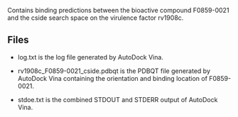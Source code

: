 Contains binding predictions between the bioactive compound F0859-0021 and the cside search space on the virulence factor rv1908c.

## Files

- log.txt is the log file generated by AutoDock Vina.

- rv1908c_F0859-0021_cside.pdbqt is the PDBQT file generated by AutoDock Vina containing the orientation and binding location of F0859-0021.

- stdoe.txt is the combined STDOUT and STDERR output of AutoDock Vina.

